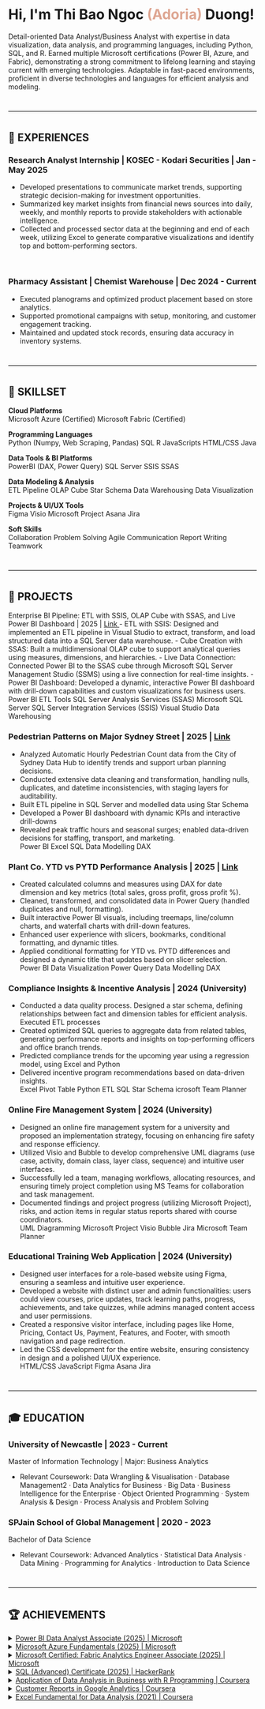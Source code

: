 <link rel="stylesheet" type="text/css" href="assets/style.css"/>


# Hi, I'm Thi Bao Ngoc <span style="color:#DEA692;">(Adoria)</span> Duong!
Detail-oriented Data Analyst/Business Analyst with expertise in data visualization, data analysis, and programming languages, including Python, SQL, and R. Earned multiple Microsoft certifications (Power BI, Azure, and Fabric), demonstrating a strong commitment to lifelong learning and staying current with emerging technologies. Adaptable in fast-paced environments, proficient in diverse technologies and languages for efficient analysis and modeling.
<hr style="border-top: 1px solid #D6D6D6; margin: 40px 0;">

## 🧾 EXPERIENCES
### Research Analyst Internship | KOSEC - Kodari Securities | Jan - May 2025
- Developed presentations to communicate market trends, supporting strategic decision-making for investment opportunities.
- Summarized key market insights from financial news sources into daily, weekly, and monthly reports to provide stakeholders with actionable intelligence.
- Collected and processed sector data at the beginning and end of each week, utilizing Excel to generate comparative visualizations and identify top and bottom-performing sectors.
<br/>

###  Pharmacy Assistant | Chemist Warehouse | Dec 2024 - Current
- Executed planograms and optimized product placement based on store analytics.
- Supported promotional campaigns with setup, monitoring, and customer engagement tracking.
- Maintained and updated stock records, ensuring data accuracy in inventory systems.
<hr style="border-top: 1px solid #D6D6D6; margin: 40px 0;">

## 🔧 SKILLSET

**Cloud Platforms**  
<span class="skill-btn"> Microsoft Azure (Certified) </span>
<span class="skill-btn"> Microsoft Fabric (Certified) </span>

**Programming Languages**  
<span class="skill-btn"> Python (Numpy, Web Scraping, Pandas) </span>
<span class="skill-btn"> SQL </span>
<span class="skill-btn"> R </span>
<span class="skill-btn"> JavaScripts </span>
<span class="skill-btn"> HTML/CSS </span>
<span class="skill-btn"> Java </span>

**Data Tools & BI Platforms**  
<span class="skill-btn"> PowerBI (DAX, Power Query) </span>
<span class="skill-btn"> SQL Server </span>
<span class="skill-btn"> SSIS </span>
<span class="skill-btn"> SSAS </span>

**Data Modeling & Analysis**  
<span class="skill-btn"> ETL Pipeline </span>
<span class="skill-btn"> OLAP Cube </span>
<span class="skill-btn"> Star Schema </span>
<span class="skill-btn"> Data Warehousing </span>
<span class="skill-btn"> Data Visualization </span>

**Projects & UI/UX Tools**  
<span class="skill-btn"> Figma </span>
<span class="skill-btn"> Visio </span>
<span class="skill-btn"> Microsoft Project </span>
<span class="skill-btn"> Asana </span>
<span class="skill-btn"> Jira </span>

**Soft Skills**  
<span class="skill-btn"> Collaboration </span>
<span class="skill-btn"> Problem Solving </span>
<span class="skill-btn"> Agile Communication </span>
<span class="skill-btn"> Report Writing </span>
<span class="skill-btn"> Teamwork </span>
<hr style="border-top: 1px solid #D6D6D6; margin: 40px 0;">

## 🚀 PROJECTS
<span class="project-wrap">
Enterprise BI Pipeline: ETL with SSIS, OLAP Cube with SSAS, and Live Power BI Dashboard | 2025 | <a href="https://github.com/NgocDuong17/SQL-BI-Dashboard-Project/blob/master/README.md" target="_blank"> Link </a>
- ETL with SSIS: Designed and implemented an ETL pipeline in Visual Studio to extract, transform, and load structured data into a SQL Server data warehouse.
- Cube Creation with SSAS: Built a multidimensional OLAP cube to support analytical queries using measures, dimensions, and hierarchies.
- Live Data Connection: Connected Power BI to the SSAS cube through Microsoft SQL Server Management Studio (SSMS) using a live connection for real-time insights.
- Power BI Dashboard: Developed a dynamic, interactive Power BI dashboard with drill-down capabilities and custom visualizations for business users. <br/>
<span class="proj-skill-btn"> Power BI </span>
<span class="proj-skill-btn"> ETL Tools </span>
<span class="proj-skill-btn"> SQL Server Analysis Services (SSAS) </span>
<span class="proj-skill-btn"> Microsoft SQL Server </span>
<span class="proj-skill-btn"> SQL Server Integration Services (SSIS) </span>
<span class="proj-skill-btn"> Visual Studio </span>
<span class="proj-skill-btn"> Data Warehousing </span>
</span>

### Pedestrian Patterns on Major Sydney Street | 2025 | <a href="https://github.com/NgocDuong17/Pedestrian-Patterns-on-Major-Sydney-Streets/blob/main/README.md" target="_blank"> Link </a>
- Analyzed Automatic Hourly Pedestrian Count data from the City of Sydney Data Hub to identify trends and support urban planning decisions.
- Conducted extensive data cleaning and transformation, handling nulls, duplicates, and datetime inconsistencies, with staging layers for auditability.
- Built ETL pipeline in SQL Server and modelled data using Star Schema
- Developed a Power BI dashboard with dynamic KPIs and interactive drill-downs
- Revealed peak traffic hours and seasonal surges; enabled data-driven decisions for staffing, transport, and marketing. <br/>
<span class="proj-skill-btn"> Power BI </span>
<span class="proj-skill-btn"> Excel </span>
<span class="proj-skill-btn"> SQL </span>
<span class="proj-skill-btn"> Data Modelling </span>
<span class="proj-skill-btn"> DAX </span>


### Plant Co. YTD vs PYTD Performance Analysis | 2025 | <a href="https://github.com/NgocDuong17/Plant-Co.-YTD-and-PYTD-Performance-Dashboards/blob/main/README.md" target="_blank"> Link </a>
- Created calculated columns and measures using DAX for date dimension and key metrics (total sales, gross profit, gross profit %).
- Cleaned, transformed, and consolidated data in Power Query (handled duplicates and null, formatting).
- Built interactive Power BI visuals, including treemaps, line/column charts, and waterfall charts with drill-down features.
- Enhanced user experience with slicers, bookmarks, conditional formatting, and dynamic titles.
- Applied conditional formatting for YTD vs. PYTD differences and designed a dynamic title that updates based on slicer selection. <br/>
<span class="proj-skill-btn"> Power BI </span>
<span class="proj-skill-btn"> Data Visualization </span>
<span class="proj-skill-btn"> Power Query </span>
<span class="proj-skill-btn"> Data Modelling </span>
<span class="proj-skill-btn"> DAX </span>


### Compliance Insights & Incentive Analysis | 2024 (University)
- Conducted a data quality process. Designed a star schema, defining relationships between fact and dimension tables for efficient analysis. Executed ETL processes
- Created optimized SQL queries to aggregate data from related tables, generating performance reports and insights on top-performing officers and office branch trends.
- Predicted compliance trends for the upcoming year using a regression model, using Excel and Python
- Delivered incentive program recommendations based on data-driven insights. <br/>
<span class="proj-skill-btn"> Excel Pivot Table </span>
<span class="proj-skill-btn"> Python </span>
<span class="proj-skill-btn"> ETL </span>
<span class="proj-skill-btn"> SQL </span>
<span class="proj-skill-btn"> Star Schema </span>
<span class="proj-skill-btn"> icrosoft Team Planner </span>

  
### Online Fire Management System | 2024 (University)
- Designed an online fire management system for a university and proposed an implementation strategy, focusing on enhancing fire safety and response efficiency.
- Utilized Visio and Bubble to develop comprehensive UML diagrams (use case, activity, domain class, layer class, sequence) and intuitive user interfaces.
- Successfully led a team, managing workflows, allocating resources, and ensuring timely project completion using MS Teams for collaboration and task management.
- Documented findings and project progress (utilizing Microsoft Project), risks, and action items in regular status reports shared with course coordinators.<br/>
<span class="proj-skill-btn"> UML Diagramming </span>
<span class="proj-skill-btn"> Microsoft Project </span>
<span class="proj-skill-btn"> Visio </span>
<span class="proj-skill-btn"> Bubble </span>
<span class="proj-skill-btn"> Jira </span>
<span class="proj-skill-btn"> Microsoft Team Planner </span>

### Educational Training Web Application | 2024 (University)
- Designed user interfaces for a role-based website using Figma, ensuring a seamless and intuitive user experience.
- Developed a website with distinct user and admin functionalities: users could view courses, price updates, track learning paths, progress, achievements, and take quizzes, while admins managed content access and user permissions.
- Created a responsive visitor interface, including pages like Home, Pricing, Contact Us, Payment, Features, and Footer, with smooth navigation and page redirection.
- Led the CSS development for the entire website, ensuring consistency in design and a polished UI/UX experience. <br/>
<span class="proj-skill-btn"> HTML/CSS </span>
<span class="proj-skill-btn"> JavaScript </span>
<span class="proj-skill-btn"> Figma </span>
<span class="proj-skill-btn"> Asana </span>
<span class="proj-skill-btn"> Jira </span>
<hr style="border-top: 1px solid #D6D6D6; margin: 40px 0;">

## 🎓 EDUCATION
### University of Newcastle | 2023 - Current
Master of Information Technology | Major: Business Analytics
- Relevant Coursework: Data Wrangling & Visualisation · Database Management2 ·  Data Analytics for Business · Big Data · Business Intelligence for the Enterprise · Object Oriented Programming · System Analysis & Design · Process Analysis and Problem Solving <br/>

###  SPJain School of Global Management | 2020 - 2023
Bachelor of Data Science
- Relevant Coursework: Advanced Analytics · Statistical Data Analysis · Data Mining · Programming for Analytics · Introduction to Data Science 
<hr style="border-top: 1px solid #D6D6D6; margin: 40px 0;">

## 🏆 ACHIEVEMENTS

<details class="achievement">
      <summary>
        <a href="https://learn.microsoft.com/api/credentials/share/en-us/ThiBaoNgocDuong-2776/535705988275A982?sharingId=4FC93E78C76DC4B8" target="_blank">
      Power BI Data Analyst Associate (2025) | Microsoft </a>
      </summary>
  Proficient in Power BI: skilled with Power Query, data modeling, DAX, and creating interactive dashboards to support stakeholder decisions.
</details>

<details class="achievement">
      <summary>
        <a href="https://learn.microsoft.com/api/credentials/share/en-us/ThiBaoNgocDuong-2776/F7D7E910F1648308?sharingId=4FC93E78C76DC4B8" target="_blank">
      Microsoft Azure Fundamentals (2025) | Microsoft </a>
      </summary>
  Validated foundational knowledge of cloud concepts, core Azure services, and governance tools. Equipped to describe Azure architecture, pricing models, and security features. Serves as a solid starting point for a career in Azure.
</details>

<details class="achievement">
      <summary>
        <a href="https://learn.microsoft.com/api/credentials/share/en-us/ThiBaoNgocDuong-2776/7221CCA12ABFF2D4?sharingId=4FC93E78C76DC4B8" target="_blank">
      Microsoft Certified: Fabric Analytics Engineer Associate (2025) | Microsoft
    </a>
      </summary>
  Proficient in designing and implementing data solutions using Microsoft Fabric, including data integration, transformation, and deployment.
</details>

<details class="achievement">
      <summary>
        <a href="https://www.hackerrank.com/certificates/iframe/3e815e933527" target="_blank">
      SQL (Advanced) Certificate (2025) | HackerRank
    </a>
      </summary>
  Proficient in complex joins, set operations, query optimization, data modeling, indexing, CTEs, and advanced window functions.
</details>

<details class="achievement">
      <summary>
        <a href="https://www.coursera.org/account/accomplishments/certificate/4QHB3LB8WCT6" target="_blank">
      Application of Data Analysis in Business with R Programming | Coursera
    </a>
      </summary>
  Analyzed pandemic-era customer data using RStudio; applied statistics, trend analysis, and visualizations to inform business decisions.
</details>

<details class="achievement">
      <summary>
        <a href="https://www.coursera.org/account/accomplishments/certificate/HFXQT6LKKFNE" target="_blank">
      Customer Reports in Google Analytics | Coursera </a>
      </summary>
  Designed and implemented three custom Google Analytics reports using various methods to meet business objectives
</details>

<details class="achievement">
      <summary>
        <a href="https://www.coursera.org/account/accomplishments/certificate/3FXVQNQWV9WZ" target="_blank">
      Excel Fundamental for Data Analysis (2021) | Coursera
    </a>
      </summary>
  Proficient in data cleaning, automation, and transformation using Excel functions like VLOOKUP, INDEX/MATCH, and logical formulas.
</details>

  
  
